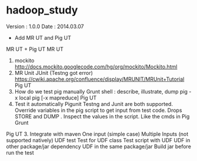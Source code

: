 hadoop_study
============

Version : 1.0.0
Date : 2014.03.07
   * Add MR UT and Pig UT

MR UT + Pig UT
MR UT
1. mockito
  http://docs.mockito.googlecode.com/hg/org/mockito/Mockito.html 
2. MR Unit
  JUnit (Testng got error)
https://cwiki.apache.org/confluence/display/MRUNIT/MRUnit+Tutorial 
Pig UT
1. How do we test pig manually 
  Grunt shell : describe, illustrate, dump
  pig -x local 
  pig [-x mapreduce]
  Pig UT
2. Test it automatically
Pigunit
  Testng and Junit are both supported.
  Override variables in the pig script to get input from test code.
  Drops STORE and DUMP .
  Inspect the values in the script.
  Like the cmds in Pig Grunt

Pig UT
3. Integrate with maven
  One input (simple case)
  Multiple Inputs (not supported natively)
  UDF test
    Test for UDF class
    Test script with UDF
      UDF in other package/jar
        dependency
      UDF in the same package/jar
        Build jar before run the test



